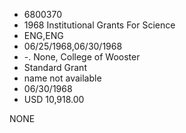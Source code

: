 * 6800370
* 1968 Institutional Grants For Science
* ENG,ENG
* 06/25/1968,06/30/1968
* -. None, College of Wooster
* Standard Grant
*   name not available
* 06/30/1968
* USD 10,918.00

NONE